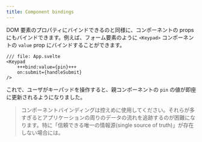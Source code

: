 ```yaml
---
title: Component bindings
---
```


DOM 要素のプロパティにバインドできるのと同様に、コンポーネントの props にもバインドできます。例えば、フォーム要素のように `<Keypad>` コンポーネントの `value` prop にバインドすることができます。

```svelte
/// file: App.svelte
<Keypad
	+++bind:value={pin}+++
	on:submit={handleSubmit}
/>
```

これで、ユーザがキーパッドを操作すると、親コンポーネントの `pin` の値が即座に更新されるようになりました。

> コンポーネントバインディングは控えめに使用してください。それらが多すぎるとアプリケーションの周りのデータの流れを追跡するのが困難になります。特に「信頼できる唯一の情報源(single source of truth)」が存在しない場合には。
